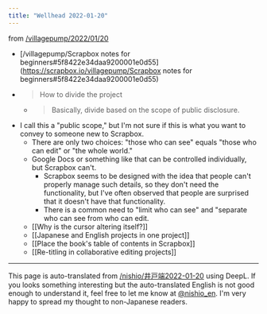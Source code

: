 ```yaml
---
title: "Wellhead 2022-01-20"
---
```


from [/villagepump/2022/01/20](https://scrapbox.io/villagepump/2022/01/20)
- [/villagepump/Scrapbox notes for beginners#5f8422e34daa9200001e0d55](https://scrapbox.io/villagepump/Scrapbox notes for beginners#5f8422e34daa9200001e0d55)
- > How to divide the project
    - > Basically, divide based on the scope of public disclosure.
- I call this a "public scope," but I'm not sure if this is what you want to convey to someone new to Scrapbox.
    - There are only two choices: "those who can see" equals "those who can edit" or "the whole world."
    - Google Docs or something like that can be controlled individually, but Scrapbox can't.
        - Scrapbox seems to be designed with the idea that people can't properly manage such details, so they don't need the functionality, but I've often observed that people are surprised that it doesn't have that functionality.
        - There is a common need to "limit who can see" and "separate who can see from who can edit.
    - [[Why is the cursor altering itself?]]
    - [[Japanese and English projects in one project]]
    - [[Place the book's table of contents in Scrapbox]]
    - [[Re-titling in collaborative editing projects]]

---
This page is auto-translated from [/nishio/井戸端2022-01-20](https://scrapbox.io/nishio/井戸端2022-01-20) using DeepL. If you looks something interesting but the auto-translated English is not good enough to understand it, feel free to let me know at [@nishio_en](https://twitter.com/nishio_en). I'm very happy to spread my thought to non-Japanese readers.